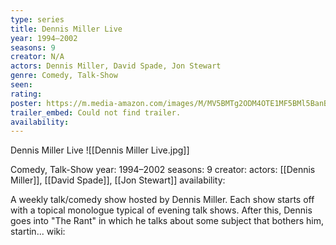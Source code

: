 ```yaml
---
type: series
title: Dennis Miller Live
year: 1994–2002
seasons: 9
creator: N/A
actors: Dennis Miller, David Spade, Jon Stewart
genre: Comedy, Talk-Show
seen:
rating: 
poster: https://m.media-amazon.com/images/M/MV5BMTg2ODM4OTE1MF5BMl5BanBnXkFtZTcwMDkyMDAyMQ@@._V1_SX300.jpg
trailer_embed: Could not find trailer.
availability:
---
```

Dennis Miller Live
![[Dennis Miller Live.jpg]]

Comedy, Talk-Show
year: 1994–2002
seasons: 9
creator: 
actors: [[Dennis Miller]], [[David Spade]], [[Jon Stewart]]
availability:

A weekly talk/comedy show hosted by Dennis Miller. Each show starts off with a topical monologue typical of evening talk shows. After this, Dennis goes into "The Rant" in which he talks about some subject that bothers him, startin...
wiki: 


